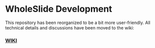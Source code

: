 # WholeSlide Development

This repository has been reorganized to be a bit more user-friendly. All technical details and discussions have been moved to the wiki:

### [WIKI](https://github.com/wholeslide/wholeslidesupport/wiki)







	
	
	
	
	
	
	
	
	
	
	
	
	
	
	
	
	
	
	
